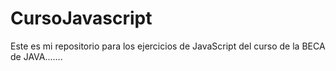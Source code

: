# CursoJavascript

Este es mi repositorio para los ejercicios de JavaScript del curso de la BECA de JAVA.......
